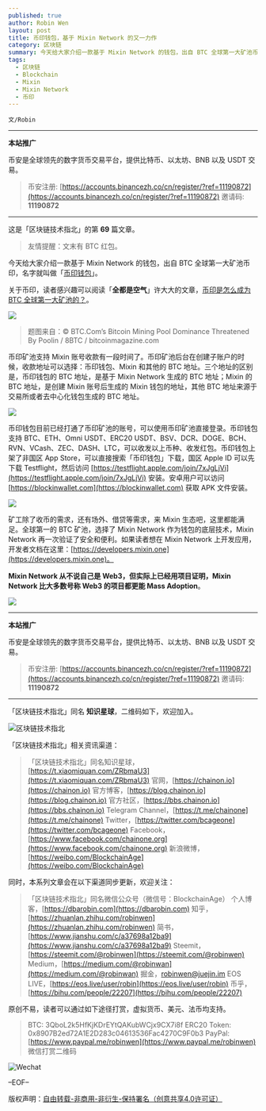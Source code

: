 ```yaml
---
published: true
author: Robin Wen
layout: post
title: 币印钱包，基于 Mixin Network 的又一力作
category: 区块链
summary: 今天给大家介绍一款基于 Mixin Network 的钱包，出自 BTC 全球第一大矿池币印，名字就叫做「币印钱包」。矿工除了收币的需求，还有场外、借贷等需求，来 Mixin 生态吧，这里都能满足。全球第一的 BTC 矿池，选择了 Mixin Network 作为钱包的底层技术，Mixin Network 再一次验证了安全和便利。Mixin Network 从不说自己是 Web3，但实际上已经用项目证明，Mixin Network 比大多数号称 Web3 的项目都更能 Mass Adoption。
tags:
  - 区块链
  - Blockchain
  - Mixin
  - Mixin Network
  - 币印
---
```


`文/Robin`

***

**本站推广**

币安是全球领先的数字货币交易平台，提供比特币、以太坊、BNB 以及 USDT 交易。

> 币安注册: [https://accounts.binancezh.co/cn/register/?ref=11190872](https://accounts.binancezh.co/cn/register/?ref=11190872)
> 邀请码: **11190872**

***

这是「区块链技术指北」的第 **69** 篇文章。

> 友情提醒：文末有 BTC 红包。

今天给大家介绍一款基于 Mixin Network 的钱包，出自 BTC 全球第一大矿池币印，名字就叫做「[币印钱包](https://blockinwallet.com)」。

关于币印，读者感兴趣可以阅读「**全都是空气**」许大大的文章，[币印是怎么成为 BTC 全球第一大矿池的？](https://mp.weixin.qq.com/s/Zesfn8LePkipM_cD2w5-iw)。

![](https://cdn.dbarobin.com/wgk1prg.jpg)

> 题图来自：© BTC.Com’s Bitcoin Mining Pool Dominance Threatened By Poolin / 8BTC / bitcoinmagazine.com

币印矿池支持 Mixin 账号收款有一段时间了。币印矿池后台在创建子账户的时候，收款地址可以选择：币印钱包、Mixin 和其他的 BTC 地址。三个地址的区别是，币印钱包的 BTC 地址，是基于 Mixin Network 生成的 BTC 地址；Mixin 的 BTC 地址，是创建 Mixin 账号后生成的 Mixin 钱包的地址，其他 BTC 地址来源于交易所或者去中心化钱包生成的 BTC 地址。

![](https://cdn.dbarobin.com/kag1gyb.png)

币印钱包目前已经打通了币印矿池的账号，可以使用币印矿池直接登录。币印钱包支持 BTC、ETH、Omni USDT、ERC20 USDT、BSV、DCR、DOGE、BCH、RVN、VCash、ZEC、DASH、LTC，可以收发以上币种、收发红包。币印钱包上架了非国区 App Store，可以直接搜索「币印钱包」下载，国区 Apple ID 可以先下载 Testflight，然后访问 [https://testflight.apple.com/join/7xJgLjVi](https://testflight.apple.com/join/7xJgLjVi) 安装。安卓用户可以访问 [https://blockinwallet.com](https://blockinwallet.com) 获取 APK 文件安装。

![](https://cdn.dbarobin.com/wozshux.png)

矿工除了收币的需求，还有场外、借贷等需求，来 Mixin 生态吧，这里都能满足。全球第一的 BTC 矿池，选择了 Mixin Network 作为钱包的底层技术，Mixin Network 再一次验证了安全和便利。如果读者想在 Mixin Network 上开发应用，开发者文档在这里：[https://developers.mixin.one](https://developers.mixin.one)。

**Mixin Network 从不说自己是 Web3，但实际上已经用项目证明，Mixin Network 比大多数号称 Web3 的项目都更能 Mass Adoption**。

![](https://cdn.dbarobin.com/xxdg7vy.jpg)

***

**本站推广**

币安是全球领先的数字货币交易平台，提供比特币、以太坊、BNB 以及 USDT 交易。

> 币安注册: [https://accounts.binancezh.co/cn/register/?ref=11190872](https://accounts.binancezh.co/cn/register/?ref=11190872)
> 邀请码: **11190872**

***

「区块链技术指北」同名 **知识星球**，二维码如下，欢迎加入。

![区块链技术指北](https://cdn.dbarobin.com/3YzonTR.png)

「区块链技术指北」相关资讯渠道：

> 「区块链技术指北」同名知识星球，[https://t.xiaomiquan.com/ZRbmaU3](https://t.xiaomiquan.com/ZRbmaU3)
> 官网，[https://chainon.io](https://chainon.io)
> 官方博客，[https://blog.chainon.io](https://blog.chainon.io)
> 官方社区，[https://bbs.chainon.io](https://bbs.chainon.io)
> Telegram Channel，[https://t.me/chainone](https://t.me/chainone)
> Twitter，[https://twitter.com/bcageone](https://twitter.com/bcageone)
> Facebook，[https://www.facebook.com/chainone.org](https://www.facebook.com/chainone.org)
> 新浪微博，[https://weibo.com/BlockchainAge](https://weibo.com/BlockchainAge)

同时，本系列文章会在以下渠道同步更新，欢迎关注：

> 「区块链技术指北」同名微信公众号（微信号：BlockchainAge）
> 个人博客，[https://dbarobin.com](https://dbarobin.com)
> 知乎，[https://zhuanlan.zhihu.com/robinwen](https://zhuanlan.zhihu.com/robinwen)
> 简书，[https://www.jianshu.com/c/a37698a12ba9](https://www.jianshu.com/c/a37698a12ba9)
> Steemit，[https://steemit.com/@robinwen](https://steemit.com/@robinwen)
> Medium，[https://medium.com/@robinwan](https://medium.com/@robinwan)
> 掘金，[robinwen@juejin.im](https://juejin.im/user/5673ccae60b2260ee435f89a/posts)
> EOS LIVE，[https://eos.live/user/robin](https://eos.live/user/robin)
> 币乎，[https://bihu.com/people/22207](https://bihu.com/people/22207)

原创不易，读者可以通过如下途径打赏，虚拟货币、美元、法币均支持。

> BTC: 3QboL2k5HfKjKDrEYtQAKubWCjx9CX7i8f
> ERC20 Token: 0x8907B2ed72A1E2D283c04613536Fac4270C9F0b3
> PayPal: [https://www.paypal.me/robinwen](https://www.paypal.me/robinwen)
> 微信打赏二维码

![Wechat](https://cdn.dbarobin.com/SzoNl5b.jpg)

–EOF–

版权声明：[自由转载-非商用-非衍生-保持署名（创意共享4.0许可证）](http://creativecommons.org/licenses/by-nc-nd/4.0/deed.zh)
